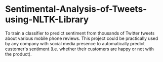 # Sentimental-Analysis-of-Tweets-using-NLTK-Library
To train a classifier to predict sentiment from thousands of Twitter tweets about various mobile phone reviews.  This project could be practically used by any company with social media presence to automatically predict customer's sentiment (i.e. whether their customers are happy or not with the product).
